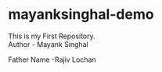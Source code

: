 # mayanksinghal-demo
This is my First Repository.
<br>
Author - Mayank Singhal

Father Name -Rajiv Lochan